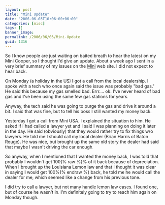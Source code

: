 ```yaml
---
layout: post
title: "Mini Update"
date: "2006-06-03T10:06:00+06:00"
categories: [misc]
tags: []
banner_image: 
permalink: /2006/06/03/Mini-Update
guid: 1316
---
```


So I know people are just waiting on baited breath to hear the latest on my Mini Cooper, so I thought I'd give an update. About a week ago I sent in a very brief summary of my issues on the <a href="http://www.mini.com">Mini</a> web site. I did not expect to hear back. 

On Monday (a holiday in the US) I got a call from the local dealership. I spoke with a tech who once again said the issue was probably "bad gas." He said this because my gas smelled bad. Errr.... ok. I've never heard of bad gas and I've been using the same few gas stations for years.

Anyway, the tech said he was going to purge the gas and drive it around a bit. I said that was fine, but to tell his boss I still wanted my money back. 


Yesterday I got a call from Mini USA. I explained the situation to him. He asked if I had called a lawyer yet and I said I was planning on doing it later in the day. He said (obviously) that they would rather try to fix things w/o lawyers. He told me I should call my local dealer (Brian Harris of Baton Rouge). He was nice, but brought up the same old story the dealer had said that maybe I wasn't driving the car enough. 

So anyway, when I mentioned that I wanted the money back, I was told that probably I wouldn't get 100{% raw %}% of it back because of depreciation. When I brought up the Louisiana Lemon law and that I thought it was clear in saying I would get 100%{% endraw %} back, he told me he would call the dealer for me, which seemed like a change from his previous tone.

I did try to call a lawyer, but not many handle lemon law cases. I found one, but of course he wasn't in. I'm definitely going to try to reach him again on Monday though.